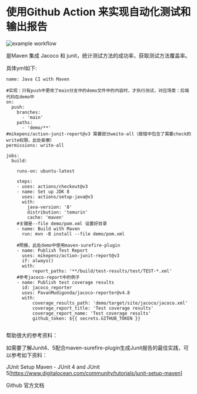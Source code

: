 # 使用Github Action 来实现自动化测试和输出报告

![example workflow](https://github.com/kexi292/testgitaction/actions/workflows/maven.yml/badge.svg)

是Maven 集成 Jacoco 和 junit，统计测试方法的成功率，获取测试方法覆盖率。

具体yml如下:
```
name: Java CI with Maven

#实现：只有push中更改了main分支中的demo文件中的内容时，才执行测试，对应场景：后端代码在demo中
on:
  push:
    branches:
      - 'main'
    paths:
      - 'demo/**'
#mikepenz/action-junit-report@v3 需要部分weite-all（报错中包含了需要check的write权限，此处偷懒）
permissions: write-all

jobs:
  build:

    runs-on: ubuntu-latest

    steps:
    - uses: actions/checkout@v3
    - name: Set up JDK 8
      uses: actions/setup-java@v3
      with:
        java-version: '8'
        distribution: 'temurin'
        cache: 'maven'
    #关键是--file demo/pom.xml 设置好目录
    - name: Build with Maven
      run: mvn -B install --file demo/pom.xml
      
    #照搬，此处demo中使用maven-surefire-plugin
    - name: Publish Test Report
      uses: mikepenz/action-junit-report@v3
      if: always()
      with:
          report_paths: '**/build/test-results/test/TEST-*.xml'
    #参考jacoco-report中的例子
    - name: Publish test coverage results
      id: jacoco_reporter
      uses: PavanMudigonda/jacoco-reporter@v4.8
      with:
          coverage_results_path: 'demo/target/site/jacoco/jacoco.xml'
          coverage_report_title: 'Test coverage results'
          coverage_report_name: 'Test coverage results'
          github_token: ${{ secrets.GITHUB_TOKEN }}
    
```

帮助很大的参考资料：
      
如需要了解Junit4、5配合maven-surefire-plugin生成Junit报告的最佳实践，可以参考如下资料：
      
JUnit Setup Maven - JUnit 4 and JUnit 5[https://www.digitalocean.com/community/tutorials/junit-setup-maven]

Github 官方文档
